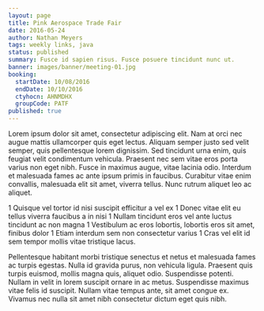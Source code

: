 ```yaml
---
layout: page
title: Pink Aerospace Trade Fair
date: 2016-05-24
author: Nathan Meyers
tags: weekly links, java
status: published
summary: Fusce id sapien risus. Fusce posuere tincidunt nunc ut.
banner: images/banner/meeting-01.jpg
booking:
  startDate: 10/08/2016
  endDate: 10/10/2016
  ctyhocn: AHNMDHX
  groupCode: PATF
published: true
---
```

Lorem ipsum dolor sit amet, consectetur adipiscing elit. Nam at orci nec augue mattis ullamcorper quis eget lectus. Aliquam semper justo sed velit semper, quis pellentesque lorem dignissim. Sed tincidunt urna enim, quis feugiat velit condimentum vehicula. Praesent nec sem vitae eros porta varius non eget nibh. Fusce in maximus augue, vitae lacinia odio. Interdum et malesuada fames ac ante ipsum primis in faucibus. Curabitur vitae enim convallis, malesuada elit sit amet, viverra tellus. Nunc rutrum aliquet leo ac aliquet.

1 Quisque vel tortor id nisi suscipit efficitur a vel ex
1 Donec vitae elit eu tellus viverra faucibus a in nisi
1 Nullam tincidunt eros vel ante luctus tincidunt ac non magna
1 Vestibulum ac eros lobortis, lobortis eros sit amet, finibus dolor
1 Etiam interdum sem non consectetur varius
1 Cras vel elit id sem tempor mollis vitae tristique lacus.

Pellentesque habitant morbi tristique senectus et netus et malesuada fames ac turpis egestas. Nulla id gravida purus, non vehicula ligula. Praesent quis turpis euismod, mollis magna quis, aliquet odio. Suspendisse potenti. Nullam in velit in lorem suscipit ornare in ac metus. Suspendisse maximus vitae felis id suscipit. Nullam vitae tempus ante, sit amet congue ex. Vivamus nec nulla sit amet nibh consectetur dictum eget quis nibh.
